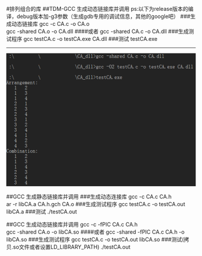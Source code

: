 #排列组合的库
##TDM-GCC 生成动态链接库并调用
ps:以下为release版本的编译，debug版本加-g3参数（生成gdb专用的调试信息，其他的google吧）
###生成动态链接库
gcc -c CA.c -o CA.o  
gcc -shared CA.o -o CA.dll
####或者
gcc -shared CA.c -o CA.dll
###生成测试程序
gcc testCA.c -o testCA.exe CA.dll
###测试
testCA.exe
***
![example png](example.png)

##GCC 生成静态链接库并调用
###生成动态连接库
gcc -c CA.c CA.h  
ar -r libCA.a CA.h.gch CA.o
###生成测试程序
gcc testCA.c -o testCA.out libCA.a
###测试
./testCA.out

##GCC 生成动态链接库并调用
gcc -c -fPIC CA.c CA.h  
gcc -shared CA.o -o libCA.so
####或者
gcc -shared -fPIC CA.c CA.h -o libCA.so
###生成测试程序
gcc testCA.c -o testCA.out libCA.so
###测试(拷贝.so文件或者设置LD_LIBRARY_PATH)
./testCA.out
